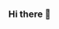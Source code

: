 ### Hi there 👋

<!--
**BienVan2003/BienVan2003** is a ✨ _special_ ✨ repository because its `README.md` (this file) appears on your GitHub profile.

Here are some ideas to get you started:

- 🌱 I’m currently learning at Harvard TP
- 📫 How to reach me: https://bienvan.com/
- ⚡ Fun fact: When encountering a bug, just sleep and everything will pass
-->
